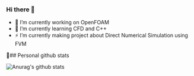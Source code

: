 ### Hi there 👋

<!--
**hugh-tong/hugh-tong** is a ✨ _special_ ✨ repository because its `README.md` (this file) appears on your GitHub profile.

Here are some ideas to get you started:

- 🔭 I’m currently working on ...
- 🌱 I’m currently learning ...
- 👯 I’m looking to collaborate on ...
- 🤔 I’m looking for help with ...
- 💬 Ask me about ...
- 📫 How to reach me: ...
- 😄 Pronouns: ...
- ⚡ Fun fact: ...
-->

- 🔭 I’m currently working on OpenFOAM 
- 🌱 I’m currently learning CFD and C++
- ⚡ I’m currently making project about Direct Numerical Simulation using FVM


🥳## Personal github stats

![Anurag's github stats](https://github-readme-stats.vercel.app/api?username=hugh-tong&show_icons=true&theme=synthwave)
